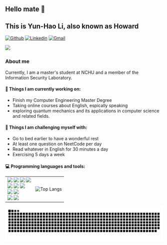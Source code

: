 ## Hello mate 👋 
## This is Yun-Hao Li, also known as Howard

[![Github](https://img.shields.io/badge/-Github-000?style=flat&logo=Github&logoColor=white)](https://github.com/yh2der)
[![Linkedin](https://img.shields.io/badge/-LinkedIn-blue?style=flat&logo=Linkedin&logoColor=white)](https://www.linkedin.com/in/yun-hao-lee-3706352b1/)
[![Gmail](https://img.shields.io/badge/-Gmail-c14438?style=flat&logo=Gmail&logoColor=white)](mailto:yh2der@gmail.com)

![](https://komarev.com/ghpvc/?username=yh2der&color=blueviolet&style=plastic&abbreviated=true)

### About me

Currently, I am a master's student at NCHU and a member of the Information Security Laboratory.

#### 🌱 Things I am currently working on: 
- Finish my Computer Engineering Master Degree  
- Taking online courses about English, espically speaking 
- exploring quantum mechanics and its applications in computer science and related fields.

#### :muscle: Things I am challenging myself with:
- Go to bed earlier to have a wonderful rest
- At least one question on NeetCode per day
- Read whatever in English for 30 minutes a day
- Exercising 5 days a week
   
#### :computer: Programming languages and tools:
<table>
  <tr>
    <td>
      <!-- Logos section -->
      <img src="https://img.shields.io/badge/C-00599C?style=for-the-badge&logo=c&logoColor=white"/>
      <img src="https://img.shields.io/badge/C%2B%2B-00599C?style=for-the-badge&logo=c%2B%2B&logoColor=white"/>
      <img src="https://img.shields.io/badge/Python-3776AB?style=for-the-badge&logo=python&logoColor=white"/>
      <img src="https://img.shields.io/badge/Java-ED8B00?style=for-the-badge&logo=openjdk&logoColor=white"/>
      <br>
      <img src="https://img.shields.io/badge/HTML-239120?style=for-the-badge&logo=html5&logoColor=white"/> 
      <img src="https://img.shields.io/badge/CSS-239120?&style=for-the-badge&logo=css3&logoColor=white"/>
      <img src="https://img.shields.io/badge/JavaScript-F7DF1E?style=for-the-badge&logo=javascript&logoColor=black"/>
      <br>
      <img src="https://img.shields.io/badge/Flask-000000?style=for-the-badge&logo=flask&logoColor=white"/>
      <img src="https://img.shields.io/badge/Microsoft_SQL_Server-CC2927?style=for-the-badge&logo=microsoft-sql-server&logoColor=white"/>
      <br>
      <img src="https://img.shields.io/badge/Markdown-000000?style=for-the-badge&logo=markdown&logoColor=white"/>
      <img src="https://img.shields.io/badge/GIT-E44C30?style=for-the-badge&logo=git&logoColor=white"/>
    </td>
    <td>
      <!-- GitHub stats image -->
      <img src="https://github-readme-stats.vercel.app/api/top-langs/?username=yh2der&layout=compact&theme=tokyonight" alt="Top Langs" />
    </td>
  </tr>
</table>

![](https://raw.githubusercontent.com/yh2der/yh2der/output/github-contribution-grid-snake-dark.svg)
